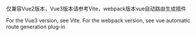 仅兼容Vue2版本，Vue3版本请参考Vite，webpack版本vue自动路由生成插件

For the Vue3 version, see Vite. For the webpack version, see vue automatic route generation plug-in
